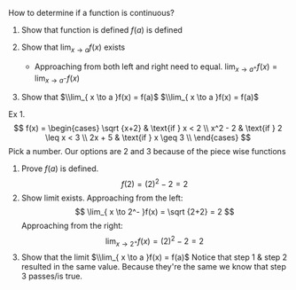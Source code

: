 How to determine if a function is continuous?

1. Show that function is defined
	$f(a)$ is defined
  
2. Show that $\lim_{ x \to a }f(x)$ exists
   - Approaching from both left and right need to equal.
	$\lim_{x \to a^{+}} f(x) = \lim_{x \to a^{-}} f(x)$
   
3. Show that $\\lim_{ x \to a }f(x) = f(a)$ 
   $\\lim_{ x \to a }f(x) = f(a)$ 



Ex 1.
$$
f(x) = 
\begin{cases}
\sqrt {x+2} & \text{if } x < 2 \\
x^2 - 2 & \text{if }  2 \leq x < 3 \\
2x + 5 & \text{if } x \geq 3  \\
\end{cases}
$$
Pick a number. Our options are 2 and 3 because of the piece wise functions

1. Prove $f(a)$ is defined.
$$
f(2) = (2)^2 -2 = 2
$$
2. Show limit exists.
Approaching from the left:
$$
\lim_{ x \to 2^- }f(x) = \sqrt {2+2} = 2
$$
Approaching from the right:
$$
\lim_{ x \to 2^+ }f(x) = (2)^2 - 2 = 2
$$
3. Show that the limit  $\\lim_{ x \to a }f(x) = f(a)$
   Notice that step 1 & step 2 resulted in the same value. Because they're the same we know that step 3 passes/is true. 

